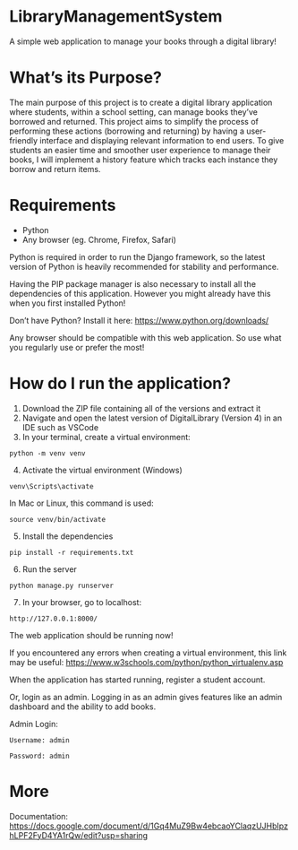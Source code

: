 # LibraryManagementSystem

A simple web application to manage your books through a digital library!

# What’s its Purpose?

The main purpose of this project is to create a digital library application where students, within a school setting, can manage books they’ve borrowed and returned. This project aims to simplify the process of performing these actions (borrowing and returning) by having a user-friendly interface and displaying relevant information to end users. To give students an easier time and smoother user experience to manage their books, I will implement a history feature which tracks each instance they borrow and return items.

# Requirements

- Python
- Any browser (eg. Chrome, Firefox, Safari)

Python is required in order to run the Django framework, so the latest version of Python is heavily recommended for stability and performance.

Having the PIP package manager is also necessary to install all the dependencies of this application. However you might already have this when you first installed Python!

Don’t have Python? Install it here: https://www.python.org/downloads/



Any browser should be compatible with this web application. So use what you regularly use or prefer the most!

# How do I run the application?

1. Download the ZIP file containing all of the versions and extract it
2. Navigate and open the latest version of DigitalLibrary (Version 4) in an IDE such as VSCode
3. In your terminal, create a virtual environment:

```
python -m venv venv
```

4. Activate the virtual environment (Windows)

```
venv\Scripts\activate
```

In Mac or Linux, this command is used:

```
source venv/bin/activate
```

5. Install the dependencies

```
pip install -r requirements.txt
```

6. Run the server

```
python manage.py runserver
```

7. In your browser, go to localhost:

```
http://127.0.0.1:8000/
```

The web application should be running now!

If you encountered any errors when creating a virtual environment, this link may be useful: 
https://www.w3schools.com/python/python_virtualenv.asp

When the application has started running, register a student account.

Or, login as an admin.
Logging in as an admin gives features like an admin dashboard and the ability to add books.

Admin Login:

`Username: admin`

`Password: admin`

# More

Documentation: https://docs.google.com/document/d/1Gq4MuZ9Bw4ebcaoYClaqzUJHbIpzhLPF2FyD4YA1rQw/edit?usp=sharing
